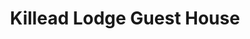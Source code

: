 ---
title: "Killead Lodge Guest House"
address: "25, Killead Road, Aldergrove, Crumlin, Co. Antrim, BT29 4EL"
tel: "0845 080 5104"
county: "Antrim"
category: "Hotels"
type: "Content"
lat: "054.6587780000"
lng: "-006.1936320000"
---